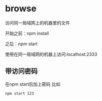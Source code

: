 # browse
访问同一局域网上的机器里的文件

开始之前：npm install

之后：npm start

使用在同一局域网的机器上访问:localhost:2333

## 带访问密码
在npm start后加上密码
比如
```
npm start 123
```
